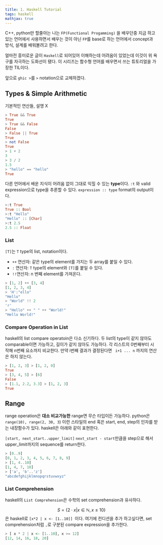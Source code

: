 ```yaml
--- 
title: 1. Haskell Tutorial 
tags: haskell
mathjax: true
---
```


C++, python만 할줄아는 나는 `FP(Functional Progamming)` 을 배우던중 지금 하고있는 언어에서 사용하면서 배우는 것이 아닌 `FP`를 base로 하는 언어에서 concept과 방식, 설계를 배워볼려고 한다.

얼마전 흥미로운 글이 `Haskell`로 되어있어 이해하는데 어려움이 있었는데 이것이 위 욕구를 자극하는 도화선이 됐다. 이 시리즈는 함수형 언어를 배우면서 쓰는 튜토리얼을 가장한 TIL이다. 

앞으로 `ghic >`를 `>` notation으로 교체하겠다.

## Types & Simple Arithmetic

기본적인 연산들, 설명 X 

```haskell
> True && True 
True 
> True && False 
False 
> False || True
True
> not False 
True 
> 1 + 2 
3 
> 3 / 2
1.5
> "hello" == "hello"
True
```

다른 언어에서 배운 지식이 어려움 없이 그대로 익힐 수 있는 **type**이다. `:t` 와 valid expression으로 type을 추론할 수 있다.  `expression :: type` format의 output이다.

```haskell
>:t True
True :: Bool
>:t "Hello"
"Hello" :: [Char]
>:t 2.5
2.5 :: Float
```

### List 

`[T]`는 `T` type의 list, notation이다. 

-  `++` 연산자: 같은 type의 element를 가지는 두 array를 붙일 수 있다. 
- `:` 연산자: `T` type의 element와 `[T]`를 붙일 수 있다.
- `!!`연산자: n 번째 element를 가져온다.

```haskell
> [1, 2] ++ [3, 4]
[1, 2, 3, 4]
> 'H':"ello"
"Hello"
> "World" !! 2
'r'
> "Hello" ++ " " ++ "World!"
"Hello World!"
```

### Compare Operation in List

haskell의 list compare operatoin은 다소 신기하다. 두 list의 type이 같지 않아도 comparable이면 가능하고, 길이가 같지 않아도 가능하다. 각 리스트의 0번째부터 시작해 n번째 요소까지 비교한다. 만약 i번째 결과가 결정된다면 ` i+1 ... n` 까지의 연산은 하지 않는다.

```haskell
> [1, 2, 3] > [1, 2, 0]
True
> [3, 4, 5] > [6]
False 
> [1.1, 2.2, 3.3] > [1, 2, 3]
True
```

## Range

range operation은 **대소 비교가능한** range면 무슨 타입이든 가능하다. python은 `range(10), range(2, 30, 3`) 이런 스타일의 end 혹은 start, end, step의 인자를 받는 내장함수가 있다. haskell은 아래와 같이 표현한다.

`[start, next_start..upper_limit]` `next_start - start`만큼을 step으로 해서 upper_limit까지의 sequence를 return한다.

```haskell
> [0..9]
[0, 1, 2, 3, 4, 5, 6, 7, 8, 9]
> [1, 4..10]
[1, 4, 7, 10]
> ['a', 'b'..'z']
"abcdefghijklmnopqrstuvwxyz"
```

### List Comprehension

haskell의 `List Comprehension`은 수학의 set comprehension과 유사하다.

$$S = \{ 2 \cdot x \vert x \in \mathbb N, x \le 10\}$$ 은 haskell로 `[x*2 | x <- [1..10]] `이다. 여기에 컨디션을 추가 하고싶다면, set comprehension처럼 `,`로 구분된 compare expression을 추가한다. 


```haskell
> [ x * 2 | x <- [1..10], x >= 12]
[12, 14, 16, 18, 20]
```



